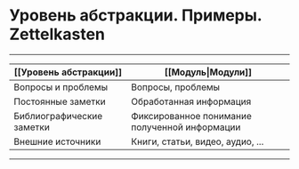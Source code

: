 # Уровень абстракции. Примеры. Zettelkasten

---

| **[[Уровень абстракции]]** | **[[Модуль\|Модули]]**                        |
| -------------------------- | --------------------------------------------- |
| Вопросы и проблемы         | Вопросы, проблемы                             |
| Постоянные заметки         | Обработанная информация                       |
| Библиографические заметки  | Фиксированное понимание полученной информации |
| Внешние источники          | Книги, статьи, видео, аудио, ...              |

---

